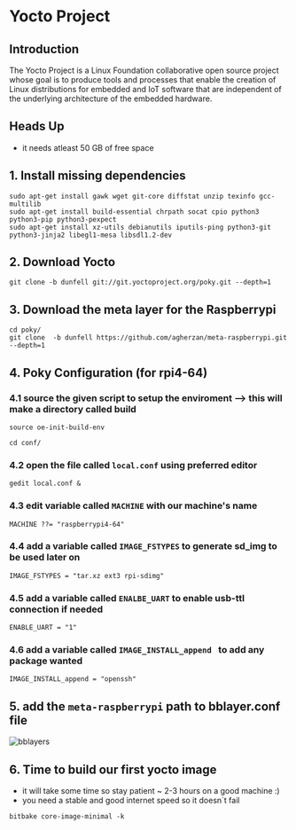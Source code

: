 # Yocto Project
## Introduction
The Yocto Project is a Linux Foundation collaborative open source project whose goal is to produce tools and processes that enable the creation of Linux distributions for embedded and IoT software that are independent of the underlying architecture of the embedded hardware.
 
## Heads Up
* it needs atleast 50 GB of free space

## 1. Install missing dependencies
```
sudo apt-get install gawk wget git-core diffstat unzip texinfo gcc-multilib
sudo apt-get install build-essential chrpath socat cpio python3 python3-pip python3-pexpect 
sudo apt-get install xz-utils debianutils iputils-ping python3-git python3-jinja2 libegl1-mesa libsdl1.2-dev 
```
## 2. Download Yocto 
```
git clone -b dunfell git://git.yoctoproject.org/poky.git --depth=1
```
## 3. Download the meta layer for the Raspberrypi
```
cd poky/
git clone  -b dunfell https://github.com/agherzan/meta-raspberrypi.git --depth=1
```

## 4. Poky Configuration (for rpi4-64)
### 4.1 source the given script to setup the enviroment --> this will make a directory called build 

`source oe-init-build-env`

`cd conf/`

### 4.2 open the file called `local.conf` using preferred editor
`gedit local.conf &` 
### 4.3 edit variable called `MACHINE` with our machine's name
`MACHINE ??= "raspberrypi4-64" `

### 4.4 add a variable called `IMAGE_FSTYPES` to generate sd_img to be used later on

`IMAGE_FSTYPES = "tar.xz ext3 rpi-sdimg" `
### 4.5 add a variable called `ENALBE_UART` to enable usb-ttl connection if needed
`ENABLE_UART = "1"`

### 4.6 add a variable called `IMAGE_INSTALL_append ` to add any package wanted

`IMAGE_INSTALL_append = "openssh" `


## 5. add the `meta-raspberrypi` path to bblayer.conf file
![bblayers](https://github.com/alaagbr321/Embedded-Linux/assets/145403129/0a200d10-c02c-4c64-b0ad-a4959b2a55d6)

## 6. Time to build our first yocto image
* it will take some time so stay patient ~ 2-3 hours on a good machine :)
* you need a stable and good internet speed so it doesn`t fail
  
`bitbake core-image-minimal -k `



